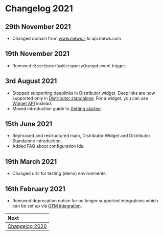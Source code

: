 # Changelog 2021

## 29th November 2021

* Changed domain from www.mews.li to api.mews.com

## 19th November 2021

* Removed `distributorBedOccupancyChanged` event trigger.

## 3rd August 2021

* Stopped supporting deeplinks in Distributor widget. Deeplinks are now supported only in [Distributor standalone](../distributor-standalone/deeplinks.md). For a widget, you can use [Widget API](./reference.md#api-reference) instead.
* Moved introduction guide to [Getting started](./getting-started.md).

## 15th June 2021

* Rephrased and restructured main, Distributor Widget and Distributor Standalone introduction.
* Added FAQ about configuration ids.

## 19th March 2021

* Changed urls for testing (demo) environments.

## 16th February 2021

* Removed deprecation notice for no longer supported integrations which can be set up via [GTM integration](integrations.md#google-tag-manager). 

| Next |
| :-- |
| [Changelog 2020](changelog2020.md) |
